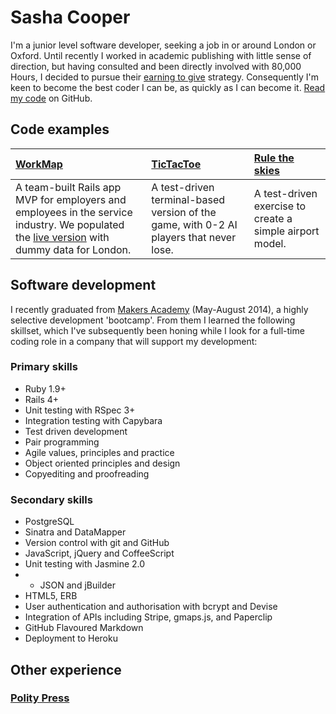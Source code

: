 Sasha Cooper
==

I'm a junior level software developer, seeking a job in or around London or Oxford. Until recently I worked in academic publishing with little sense of direction, but having consulted and been directly involved with 80,000 Hours, I decided to pursue their [earning to give](https://80000hours.org/earning-to-give/) strategy. Consequently I'm keen to become the best coder I can be, as quickly as I can become it. [Read my code](https://github.com/Arepo) on GitHub.

Code examples
--

| [WorkMap](https://github.com/federicomaffei/WorkMap) | [TicTacToe](https://github.com/Arepo/tictactoe) | [Rule the skies](https://github.com/Arepo/rule-the-skies) |
|:--------- |:----------- |:---------------- |
| A team-built Rails app MVP for employers and employees in the service industry. We populated the [live version](http://workmap.herokuapp.com/) with dummy data for London. | A test-driven terminal-based version of the game, with 0-2 AI players that never lose. | A test-driven exercise to create a simple airport model. |

Software development
--

I recently graduated from [Makers Academy](http://www.makersacademy.com/) (May-August 2014), a highly selective development 'bootcamp'. From them I learned the following skillset, which I've subsequently been honing while I look for a full-time coding role in a company that will support my development:

### Primary skills

  - Ruby 1.9+
  - Rails 4+
  - Unit testing with RSpec 3+
  - Integration testing with Capybara
  - Test­ driven development
  - Pair programming
  - Agile values, principles and practice
  - Object­ oriented principles and design
  - Copyediting and proofreading
  
### Secondary skills

  - PostgreSQL
  - Sinatra and DataMapper
  - Version control with git and GitHub
  - JavaScript, jQuery and CoffeeScript
  - Unit testing with Jasmine 2.0
  - - JSON and jBuilder
  - HTML5, ERB
  - User authentication and authorisation with bcrypt and Devise
  - Integration of APIs including Stripe, gmaps.js, and Paperclip
  - GitHub Flavoured Markdown
  - Deployment to Heroku

Other experience 
--

### [Polity Press](http://www.politybooks.com/)


